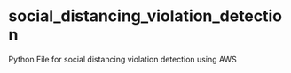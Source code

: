 # social_distancing_violation_detection
Python File for social distancing violation detection using AWS
